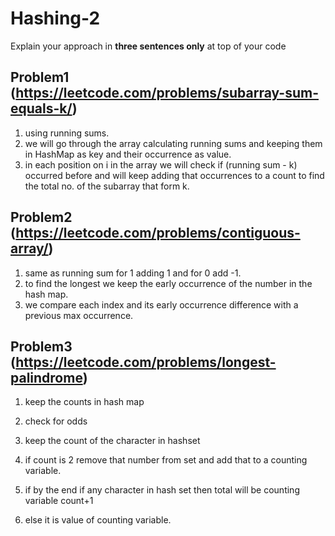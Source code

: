 # Hashing-2

Explain your approach in **three sentences only** at top of your code


## Problem1 (https://leetcode.com/problems/subarray-sum-equals-k/)
1. using running sums.
2. we will go through the array calculating running sums and keeping them in HashMap as key and their occurrence as value.
3. in each position on i in the array we will check if (running sum - k) occurred before and will keep adding that occurrences to a count to find the total no. of the subarray that form k.


## Problem2 (https://leetcode.com/problems/contiguous-array/)
1. same as running sum for 1 adding 1 and for 0 add -1.
2. to find the longest we keep the early occurrence of the number in the hash map.
3. we compare each index and its early occurrence difference with a previous max occurrence.

## Problem3 (https://leetcode.com/problems/longest-palindrome)
1. keep the counts in hash map 
2. check for odds 

1. keep the count of the character in hashset
2. if count is 2 remove that number from set and add that to a counting variable.
3. if by the end if any character in hash set then total will be counting variable count+1
4. else it is value of counting variable.